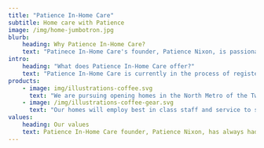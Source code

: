 ```yaml
---
title: "Patience In-Home Care"
subtitle: Home care with Patience
image: /img/home-jumbotron.jpg
blurb:
    heading: Why Patience In-Home Care?
    text: "Patinece In-Home Care's founder, Patience Nixon, is passionate about in-home care, helping others and running the business the right way with the right people."
intro:
    heading: "What does Patience In-Home Care offer?"
    text: "Patience In-Home Care is currently in the process of registering, and expects to offer best in class in-home care to North Twin Cities residents sometine in 2021."
products:
    - image: img/illustrations-coffee.svg
      text: "We are pursuing opening homes in the North Metro of the Twin Cities; in 20201 we will be looking to open our first four bed-room home."
    - image: /img/illustrations-coffee-gear.svg
      text: "Our homes will employ best in class staff and service to see our loved ones get the care they deserve."
values:
    heading: Our values
    text: Patience In-Home Care founder, Patience Nixon, has always had a passion for helping others.  Integrity, diversity, putting people first and forward thinking are the pillars of Patience In-Home Care.
---
```


